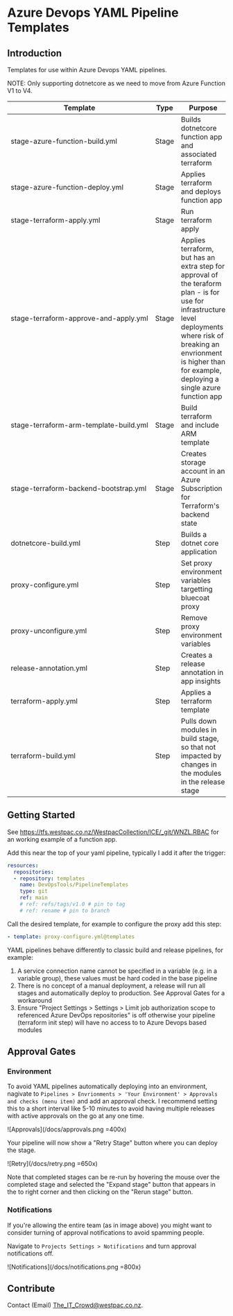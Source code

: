 # Azure Devops YAML Pipeline Templates

## Introduction

Templates for use within Azure Devops YAML pipelines.

NOTE: Only supporting dotnetcore as we need to move from Azure Function V1 to V4.

| Template                              | Type  | Purpose |
|---------------------------------------|-------|---------|
| stage-azure-function-build.yml        | Stage | Builds dotnetcore function app and associated terraform |
| stage-azure-function-deploy.yml       | Stage | Applies terraform and deploys function app |
| stage-terraform-apply.yml             | Stage | Run terraform apply |
| stage-terraform-approve-and-apply.yml | Stage | Applies terraform, but has an extra step for approval of the teraform plan - is for use for infrastructure level deployments where risk of breaking an envrionment is higher than for example, deploying a single azure function app |
| <span style="white-space: nowrap;">stage-terraform-arm-template-build.yml</span> | Stage | Build terraform and include ARM template |
| stage-terraform-backend-bootstrap.yml | Stage | Creates storage account in an Azure Subscription for Terraform's backend state |
| dotnetcore-build.yml                  | Step  | Builds a dotnet core application |
| proxy-configure.yml                   | Step  | Set proxy environment variables targetting bluecoat proxy |
| proxy-unconfigure.yml                 | Step  | Remove proxy environment variables |
| release-annotation.yml                | Step  | Creates a release annotation in app insights |
| terraform-apply.yml                   | Step  | Applies a terraform template |
| terraform-build.yml                   | Step  | Pulls down modules in build stage, so that not impacted by changes in the modules in the release stage |

## Getting Started

See <https://tfs.westpac.co.nz/WestpacCollection/ICE/_git/WNZL.RBAC> for an working example of a function app.

Add this near the top of your yaml pipeline, typically I add it after the trigger:

```yaml
resources:
  repositories:
  - repository: templates
    name: DevOpsTools/PipelineTemplates
    type: git
    ref: main
    # ref: refs/tags/v1.0 # pin to tag
    # ref: rename # pin to branch 
```

Call the desired template, for example to configure the proxy add this step:

```yaml
- template: proxy-configure.yml@templates
```

YAML pipelines behave differently to classic build and release pipelines, for example:

1. A service connection name cannot be specified in a variable (e.g. in a variable group), these values must be hard coded in the base pipeline
2. There is no concept of a manual deployment, a release will run all stages and automatically deploy to production. See Approval Gates for a workaround
3. Ensure "Project Settings > Settings > Limit job authorization scope to referenced Azure DevOps repositories" is off otherwise your pipeline (terraform init step) will have no access to to Azure Devops based modules

## Approval Gates

### Environment

To avoid YAML pipelines automatically deploying into an environment, nagivate to `Pipelines > Envrionments > 'Your Environment' > Approvals and checks (menu item)` and add an approval check. I recommend setting this to a short interval like 5-10 minutes to avoid having multiple releases with active approvals on the go at any one time.

![Approvals](/docs/approvals.png =400x)

Your pipeline will now show a "Retry Stage" button where you can deploy the stage.

![Retry](/docs/retry.png =650x)

Note that completed stages can be re-run by hovering the mouse over the completed stage and selected the "Expand stage" button that appears in the to right corner and then clicking on the "Rerun stage" button.

### Notifications

If you're allowing the entire team (as in image above) you might want to consider turning of approval notifications to avoid spamming people.

Navigate to `Projects Settings > Notifications` and turn approval notifications off.

![Notifications](/docs/notifications.png =800x)

## Contribute

Contact (Email) The_IT_Crowd@westpac.co.nz.

